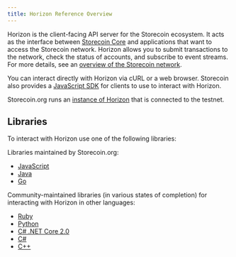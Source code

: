 ```yaml
---
title: Horizon Reference Overview
---
```

Horizon is the client-facing API server for the Storecoin ecosystem.  It acts as the interface between [Storecoin Core](https://github.com/Storecoin/Storecoin) and applications that want to access the Storecoin network. Horizon allows you to submit transactions to the network, check the status of accounts, and subscribe to event streams. For more details, see an [overview of the Storecoin network](https://www.Storecoin.org/developers/guides/).

You can interact directly with Horizon via cURL or a web browser. Storecoin also provides a [JavaScript SDK](https://www.Storecoin.org/developers/js-Storecoin/learn/) for clients to use to interact with Horizon.

Storecoin.org runs an [instance of Horizon](https://horizon-testnet.Storecoin.org/) that is connected to the testnet.

## Libraries

To interact with Horizon use one of the following libraries:

Libraries maintained by Storecoin.org:<br />
- [JavaScript](https://github.com/Storecoin/js-Storecoin-sdk)
- [Java](https://github.com/Storecoin/java-Storecoin-sdk)
- [Go](https://github.com/Storecoin/go)

Community-maintained libraries (in various states of completion) for interacting with Horizon in other languages:<br>
- [Ruby](https://github.com/Storecoin/ruby-Storecoin-sdk)
- [Python](https://github.com/StorecoinCN/py-Storecoin-base)
- [C# .NET Core 2.0](https://github.com/elucidsoft/dotnetcore-Storecoin-sdk)
- [C#](https://github.com/QuantozTechnology/csharp-Storecoin-base)
- [C++](https://bitbucket.org/bnogal/Storecoinqore/wiki/Home)
